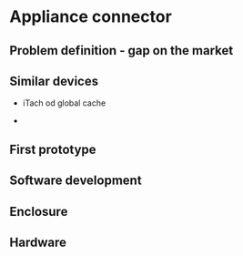 # Appliance connector

## Problem definition - gap on the market

## Similar devices

- iTach od global cache

- 



## First prototype




## Software development



## Enclosure



## Hardware


## 
